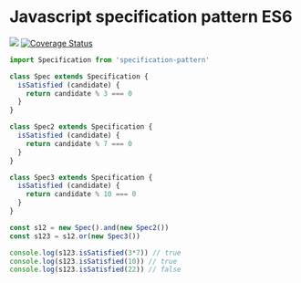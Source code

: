 # Javascript specification pattern ES6

<a href="https://travis-ci.org/Skahrz/specification-pattern"><img src="https://travis-ci.org/Skahrz/specification-pattern.svg?branch=master"></a>
<a href='https://coveralls.io/github/Skahrz/specification-pattern?branch=master'><img src='https://coveralls.io/repos/github/Skahrz/specification-pattern/badge.svg?branch=master' alt='Coverage Status' /></a>


```javascript
import Specification from 'specification-pattern'

class Spec extends Specification {
  isSatisfied (candidate) {
    return candidate % 3 === 0
  }
}

class Spec2 extends Specification {
  isSatisfied (candidate) {
    return candidate % 7 === 0
  }
}

class Spec3 extends Specification {
  isSatisfied (candidate) {
    return candidate % 10 === 0
  }
}

const s12 = new Spec().and(new Spec2())
const s123 = s12.or(new Spec3())

console.log(s123.isSatisfied(3*7)) // true
console.log(s123.isSatisfied(10)) // true
console.log(s123.isSatisfied(22)) // false
```
